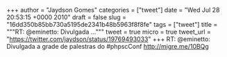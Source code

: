 
+++
author = "Jaydson Gomes"
categories = ["tweet"]
date = "Wed Jul 28 20:53:15 +0000 2010"
draft = false
slug = "16dd350b85bb730a5195de2341b48b5963f8f8fe"
tags = ["tweet"]
title = """RT: @eminetto: Divulgada ..."""
tweet = true
micro = true
tweet_url = "https://twitter.com/jaydson/status/19769493033"
+++
RT: @eminetto: Divulgada a grade de palestras do #phpscConf http://migre.me/10BQg

